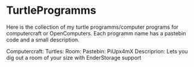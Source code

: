 # TurtleProgramms
Here is the collection of my turtle programms/computer programs for computercraft or OpenComputers.
Each programm name has a pastebin code and a small description.


Computercraft:
  Turtles:
    Room: 
      Pastebin: PiUpx4mX
      Descriprion: Lets you dig out a room of your size with EnderStorage support
